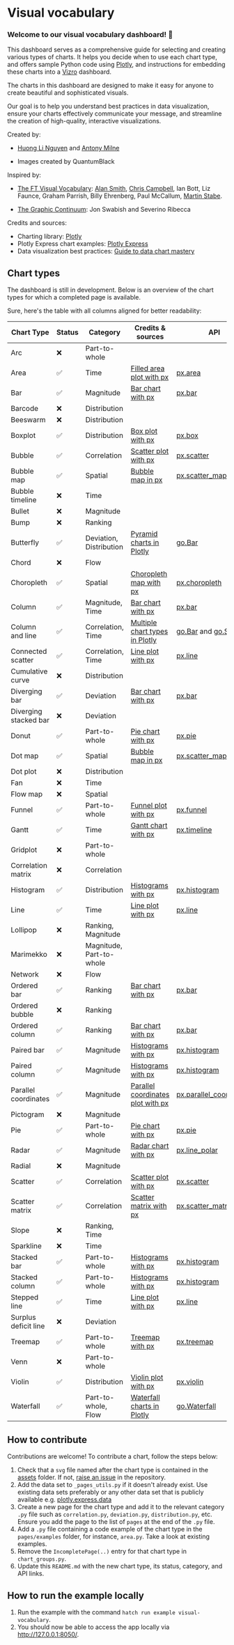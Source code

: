 # Visual vocabulary

### Welcome to our visual vocabulary dashboard! 🎨

This dashboard serves as a comprehensive guide for selecting and creating various types of charts. It helps you decide
when to use each chart type, and offers sample Python code using [Plotly](https://plotly.com/python/), and
instructions for embedding these charts into a [Vizro](https://github.com/mckinsey/vizro) dashboard.

The charts in this dashboard are designed to make it easy for anyone to create beautiful and sophisticated visuals.

Our goal is to help you understand best practices in data visualization, ensure your charts effectively communicate
your message, and streamline the creation of high-quality, interactive visualizations.

Created by:

- [Huong Li Nguyen](https://github.com/huong-li-nguyen) and [Antony Milne](https://github.com/antonymilne)

- Images created by QuantumBlack

Inspired by:

- [The FT Visual Vocabulary](https://github.com/Financial-Times/chart-doctor/blob/main/visual-vocabulary/README.md):
  [Alan Smith](https://github.com/alansmithy), [Chris Campbell](https://github.com/digitalcampbell), Ian Bott,
  Liz Faunce, Graham Parrish, Billy Ehrenberg, Paul McCallum, [Martin Stabe](https://github.com/martinstabe).

- [The Graphic Continuum](https://www.informationisbeautifulawards.com/showcase/611-the-graphic-continuum):
  Jon Swabish and Severino Ribecca

Credits and sources:

- Charting library: [Plotly](https://github.com/plotly/plotly.py)
- Plotly Express chart examples: [Plotly Express](https://plotly.com/python/plotly-express/)
- Data visualization best practices: [Guide to data chart mastery](https://www.atlassian.com/data/charts)

## Chart types

The dashboard is still in development. Below is an overview of the chart types for which a completed page is available.

Sure, here's the table with all columns aligned for better readability:

| Chart Type            | Status | Category                 | Credits & sources                                                                          | API                                                                                                                                                                                             |
| --------------------- | ------ | ------------------------ | ------------------------------------------------------------------------------------------ | ----------------------------------------------------------------------------------------------------------------------------------------------------------------------------------------------- |
| Arc                   | ❌     | Part-to-whole            |                                                                                            |                                                                                                                                                                                                 |
| Area                  | ✅     | Time                     | [Filled area plot with px](https://plotly.com/python/filled-area-plots/)                   | [px.area](https://plotly.com/python-api-reference/generated/plotly.express.area)                                                                                                                |
| Bar                   | ✅     | Magnitude                | [Bar chart with px](https://plotly.com/python/bar-charts/)                                 | [px.bar](https://plotly.com/python-api-reference/generated/plotly.express.bar)                                                                                                                  |
| Barcode               | ❌     | Distribution             |                                                                                            |                                                                                                                                                                                                 |
| Beeswarm              | ❌     | Distribution             |                                                                                            |                                                                                                                                                                                                 |
| Boxplot               | ✅     | Distribution             | [Box plot with px](https://plotly.com/python/box-plots/)                                   | [px.box](https://plotly.github.io/plotly.py-docs/generated/plotly.express.box)                                                                                                                  |
| Bubble                | ✅     | Correlation              | [Scatter plot with px](https://plotly.com/python/line-and-scatter/)                        | [px.scatter](https://plotly.com/python-api-reference/generated/plotly.express.scatter)                                                                                                          |
| Bubble map            | ✅     | Spatial                  | [Bubble map in px](https://plotly.com/python/bubble-maps/)                                 | [px.scatter_map](https://plotly.github.io/plotly.py-docs/generated/plotly.express.scatter_map)                                                                                                  |
| Bubble timeline       | ❌     | Time                     |                                                                                            |                                                                                                                                                                                                 |
| Bullet                | ❌     | Magnitude                |                                                                                            |                                                                                                                                                                                                 |
| Bump                  | ❌     | Ranking                  |                                                                                            |                                                                                                                                                                                                 |
| Butterfly             | ✅     | Deviation, Distribution  | [Pyramid charts in Plotly](https://plotly.com/python/v3/population-pyramid-charts/)        | [go.Bar](https://plotly.com/python-api-reference/generated/plotly.graph_objects.Bar.html)                                                                                                       |
| Chord                 | ❌     | Flow                     |                                                                                            |                                                                                                                                                                                                 |
| Choropleth            | ✅     | Spatial                  | [Choropleth map with px](https://plotly.com/python/choropleth-maps/)                       | [px.choropleth](https://plotly.github.io/plotly.py-docs/generated/plotly.express.choropleth.html)                                                                                               |
| Column                | ✅     | Magnitude, Time          | [Bar chart with px](https://plotly.com/python/bar-charts/)                                 | [px.bar](https://plotly.com/python-api-reference/generated/plotly.express.bar.html)                                                                                                             |
| Column and line       | ✅     | Correlation, Time        | [Multiple chart types in Plotly](https://plotly.com/python/graphing-multiple-chart-types/) | [go.Bar](https://plotly.com/python-api-reference/generated/plotly.graph_objects.Bar.html) and [go.Scatter](https://plotly.com/python-api-reference/generated/plotly.graph_objects.Scatter.html) |
| Connected scatter     | ✅     | Correlation, Time        | [Line plot with px](https://plotly.com/python/line-charts/)                                | [px.line](https://plotly.com/python-api-reference/generated/plotly.express.line)                                                                                                                |
| Cumulative curve      | ❌     | Distribution             |                                                                                            |                                                                                                                                                                                                 |
| Diverging bar         | ✅     | Deviation                | [Bar chart with px](https://plotly.com/python/bar-charts/)                                 | [px.bar](https://plotly.com/python-api-reference/generated/plotly.express.bar)                                                                                                                  |
| Diverging stacked bar | ❌     | Deviation                |                                                                                            |                                                                                                                                                                                                 |
| Donut                 | ✅     | Part-to-whole            | [Pie chart with px](https://plotly.com/python/pie-charts/)                                 | [px.pie](https://plotly.com/python-api-reference/generated/plotly.express.pie)                                                                                                                  |
| Dot map               | ✅     | Spatial                  | [Bubble map in px](https://plotly.com/python/bubble-maps/)                                 | [px.scatter_map](https://plotly.github.io/plotly.py-docs/generated/plotly.express.scatter_map)                                                                                                  |
| Dot plot              | ❌     | Distribution             |                                                                                            |                                                                                                                                                                                                 |
| Fan                   | ❌     | Time                     |                                                                                            |                                                                                                                                                                                                 |
| Flow map              | ❌     | Spatial                  |                                                                                            |                                                                                                                                                                                                 |
| Funnel                | ✅     | Part-to-whole            | [Funnel plot with px](https://plotly.com/python/funnel-charts/)                            | [px.funnel](https://plotly.com/python/funnel-charts/)                                                                                                                                           |
| Gantt                 | ✅     | Time                     | [Gantt chart with px](https://plotly.com/python/gantt/)                                    | [px.timeline](https://plotly.com/python-api-reference/generated/plotly.express.timeline.html)                                                                                                   |
| Gridplot              | ❌     | Part-to-whole            |                                                                                            |                                                                                                                                                                                                 |
| Correlation matrix    | ❌     | Correlation              |                                                                                            |                                                                                                                                                                                                 |
| Histogram             | ✅     | Distribution             | [Histograms with px](https://plotly.com/python/histograms/)                                | [px.histogram](https://plotly.github.io/plotly.py-docs/generated/plotly.express.histogram)                                                                                                      |
| Line                  | ✅     | Time                     | [Line plot with px](https://plotly.com/python/line-charts/)                                | [px.line](https://plotly.com/python-api-reference/generated/plotly.express.line)                                                                                                                |
| Lollipop              | ❌     | Ranking, Magnitude       |                                                                                            |                                                                                                                                                                                                 |
| Marimekko             | ❌     | Magnitude, Part-to-whole |                                                                                            |                                                                                                                                                                                                 |
| Network               | ❌     | Flow                     |                                                                                            |                                                                                                                                                                                                 |
| Ordered bar           | ✅     | Ranking                  | [Bar chart with px](https://plotly.com/python/bar-charts/)                                 | [px.bar](https://plotly.com/python-api-reference/generated/plotly.express.bar.html)                                                                                                             |
| Ordered bubble        | ❌     | Ranking                  |                                                                                            |                                                                                                                                                                                                 |
| Ordered column        | ✅     | Ranking                  | [Bar chart with px](https://plotly.com/python/bar-charts/)                                 | [px.bar](https://plotly.com/python-api-reference/generated/plotly.express.bar.html)                                                                                                             |
| Paired bar            | ✅     | Magnitude                | [Histograms with px](https://plotly.com/python/histograms/)                                | [px.histogram](https://plotly.github.io/plotly.py-docs/generated/plotly.express.histogram)                                                                                                      |
| Paired column         | ✅     | Magnitude                | [Histograms with px](https://plotly.com/python/histograms/)                                | [px.histogram](https://plotly.github.io/plotly.py-docs/generated/plotly.express.histogram)                                                                                                      |
| Parallel coordinates  | ✅     | Magnitude                | [Parallel coordinates plot with px](https://plotly.com/python/parallel-coordinates-plot/)  | [px.parallel_coordinates](https://plotly.com/python-api-reference/generated/plotly.express.parallel_coordinates.html)                                                                           |
| Pictogram             | ❌     | Magnitude                |                                                                                            |                                                                                                                                                                                                 |
| Pie                   | ✅     | Part-to-whole            | [Pie chart with px](https://plotly.com/python/pie-charts/)                                 | [px.pie](https://plotly.com/python-api-reference/generated/plotly.express.pie)                                                                                                                  |
| Radar                 | ✅     | Magnitude                | [Radar chart with px](https://plotly.com/python/radar-chart/)                              | [px.line_polar](https://plotly.com/python-api-reference/generated/plotly.express.line_polar)                                                                                                    |
| Radial                | ❌     | Magnitude                |                                                                                            |                                                                                                                                                                                                 |
| Scatter               | ✅     | Correlation              | [Scatter plot with px](https://plotly.com/python/line-and-scatter/)                        | [px.scatter](https://plotly.com/python-api-reference/generated/plotly.express.scatter)                                                                                                          |
| Scatter matrix        | ✅     | Correlation              | [Scatter matrix with px](https://plotly.com/python/splom/)                                 | [px.scatter_matrix](https://plotly.github.io/plotly.py-docs/generated/plotly.express.scatter_matrix.html)                                                                                       |
| Slope                 | ❌     | Ranking, Time            |                                                                                            |                                                                                                                                                                                                 |
| Sparkline             | ❌     | Time                     |                                                                                            |                                                                                                                                                                                                 |
| Stacked bar           | ✅     | Part-to-whole            | [Histograms with px](https://plotly.com/python/histograms/)                                | [px.histogram](https://plotly.github.io/plotly.py-docs/generated/plotly.express.histogram)                                                                                                      |
| Stacked column        | ✅     | Part-to-whole            | [Histograms with px](https://plotly.com/python/histograms/)                                | [px.histogram](https://plotly.github.io/plotly.py-docs/generated/plotly.express.histogram)                                                                                                      |
| Stepped line          | ✅     | Time                     | [Line plot with px](https://plotly.com/python/line-charts/)                                | [px.line](https://plotly.com/python-api-reference/generated/plotly.express.line)                                                                                                                |
| Surplus deficit line  | ❌     | Deviation                |                                                                                            |                                                                                                                                                                                                 |
| Treemap               | ✅     | Part-to-whole            | [Treemap with px](https://plotly.com/python/treemaps/)                                     | [px.treemap](https://plotly.com/python-api-reference/generated/plotly.express.treemap.html)                                                                                                     |
| Venn                  | ❌     | Part-to-whole            |                                                                                            |                                                                                                                                                                                                 |
| Violin                | ✅     | Distribution             | [Violin plot with px](https://plotly.com/python/violin/)                                   | [px.violin](https://plotly.com/python-api-reference/generated/plotly.express.violin.html)                                                                                                       |
| Waterfall             | ✅     | Part-to-whole, Flow      | [Waterfall charts in Plotly](https://plotly.com/python/waterfall-charts/)                  | [go.Waterfall](https://plotly.github.io/plotly.py-docs/generated/plotly.graph_objects.Waterfall.html)                                                                                           |

## How to contribute

Contributions are welcome! To contribute a chart, follow the steps below:

1. Check that a `svg` file named after the chart type is contained in the [assets](https://github.com/mckinsey/vizro/tree/main/vizro-core/examples/visual-vocabulary/assets/images/charts) folder. If not, [raise an issue](https://github.com/mckinsey/vizro/issues) in the repository.
2. Add the data set to `_pages_utils.py` if it doesn't already exist. Use existing data sets preferably or any other data set that is publicly available e.g. [plotly.express.data](https://plotly.com/python-api-reference/generated/plotly.express.data.html)
3. Create a new page for the chart type and add it to the relevant category `.py` file such as `correlation.py`,
   `deviation.py`, `distribution.py`, etc. Ensure you add the page to the list of `pages` at the end of the `.py` file.
4. Add a `.py` file containing a code example of the chart type in the `pages/examples` folder, for instance, `area.py`. Take a look at existing examples.
5. Remove the `IncompletePage(..)` entry for that chart type in `chart_groups.py`.
6. Update this `README.md` with the new chart type, its status, category, and API links.

## How to run the example locally

1. Run the example with the command `hatch run example visual-vocabulary`.
2. You should now be able to access the app locally via http://127.0.0.1:8050/.
